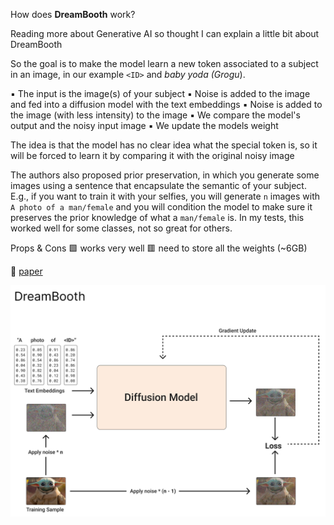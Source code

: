 How does **DreamBooth** work?

Reading more about Generative AI so thought I can explain a little bit about DreamBooth

So the goal is to make the model learn a new token associated to a subject in an image, in our example `<ID>` and *baby yoda (Grogu*).

▪️ The input is the image(s) of your subject
▪️ Noise is added to the image and fed into a diffusion model with the text embeddings
▪️ Noise is added to the image (with less intensity) to the image
▪️ We compare the model's output and the noisy input image
▪️ We update the models weight

The idea is that the model has no clear idea what the special token is, so it will be forced to learn it by comparing it with the original noisy image

The authors also proposed prior preservation, in which you generate some images using a sentence that encapsulate the semantic of your subject. E.g., if you want to train it with your selfies, you will generate `n` images with `A photo of a man/female` and you will condition the model to make sure it preserves the prior knowledge of what a `man/female` is. In my tests, this worked well for some classes, not so great for others.

Props & Cons
🟩 works very well
🟥 need to store all the weights (~6GB)

🔗 [paper](https://arxiv.org/abs/2208.12242)

![img](images/DreamBooth.png)